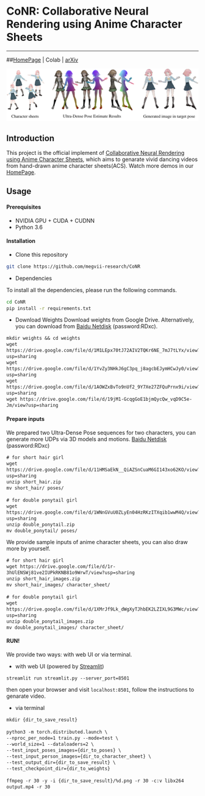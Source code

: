 # CoNR: Collaborative Neural Rendering using Anime Character Sheets

---

##[HomePage](https://conr.ml) | Colab | [arXiv](https://arxiv.org/abs/2207.05378)

![image](images/MAIN.png)


## Introduction

This project is the official implement of [Collaborative Neural Rendering using Anime Character Sheets](https://arxiv.org/abs/2207.05378), which aims to genarate vivid dancing videos from hand-drawn anime character sheets(ACS). Watch more demos in our [HomePage](https://conr.ml).

## Usage

#### Prerequisites

* NVIDIA GPU + CUDA + CUDNN
* Python 3.6

#### Installation

* Clone this repository

```bash
git clone https://github.com/megvii-research/CoNR
```

* Dependencies

To install all the dependencies, please run the following commands.

```bash
cd CoNR
pip install -r requirements.txt
```

* Download Weights
Download weights from Google Drive. Alternatively, you can download from [Baidu Netdisk](https://pan.baidu.com/s/1U11iIk-DiJodgCveSzB6ig?pwd=RDxc) (password:RDxc).

```
mkdir weights && cd weights
wget https://drive.google.com/file/d/1M1LEpx70tJ72AIV2TQKr6NE_7mJ7tLYx/view?usp=sharing
wget https://drive.google.com/file/d/1YvZy3NHkJ6gC3pq_j8agcbEJymHCwJy0/view?usp=sharing
wget https://drive.google.com/file/d/1AOWZxBvTo9nUf2_9Y7Xe27ZFQuPrnx9i/view?usp=sharing
wget https://drive.google.com/file/d/19jM1-GcqgGoE1bjmQycQw_vqD9C5e-Jm/view?usp=sharing
```

#### Prepare inputs
We prepared two Ultra-Dense Pose sequences for two characters, you can generate more UDPs via 3D models and motions. 
[Baidu Netdisk](https://pan.baidu.com/s/1hWvz4iQXnVTaTSb6vu1NBg?pwd=RDxc) (password:RDxc) 

```
# for short hair girl
wget https://drive.google.com/file/d/11HMSaEkN__QiAZSnCuaM6GI143xo62KO/view?usp=sharing
unzip short_hair.zip
mv short_hair/ poses/

# for double ponytail girl
wget https://drive.google.com/file/d/1WNnGVuU0ZLyEn04HzRKzITXqib1wwM4Q/view?usp=sharing
unzip double_ponytail.zip
mv double_ponytail/ poses/
```

We provide sample inputs of anime character sheets, you can also draw more by yourself.

```
# for short hair girl
wget https://drive.google.com/file/d/1r-3hUlENSWj81ve2IUPkRKNB81o9WrwT/view?usp=sharing
unzip short_hair_images.zip
mv short_hair_images/ character_sheet/

# for double ponytail girl
wget https://drive.google.com/file/d/1XMrJf9Lk_dWgXyTJhbEK2LZIXL9G3MWc/view?usp=sharing
unzip double_ponytail_images.zip
mv double_ponytail_images/ character_sheet/
```

#### RUN!
We provide two ways: with web UI or via terminal.

* with web UI (powered by [Streamlit](https://streamlit.io/))

```
streamlit run streamlit.py --server_port=8501
```
then open your browser and visit `localhost:8501`, follow the instructions to genarate video.

* via terminal

```
mkdir {dir_to_save_result}

python3 -m torch.distributed.launch \
--nproc_per_node=1 train.py --mode=test \
--world_size=1 --dataloaders=2 \
--test_input_poses_images={dir_to_poses} \
--test_input_person_images={dir_to_character_sheet} \
--test_output_dir={dir_to_save_result} \
--test_checkpoint_dir={dir_to_weights}

ffmpeg -r 30 -y -i {dir_to_save_result}/%d.png -r 30 -c:v libx264 output.mp4 -r 30
```
